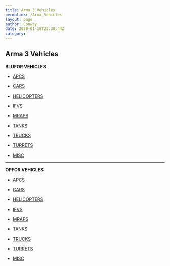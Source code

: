 ```yaml
---
title: Arma 3 Vehicles
permalink: /Arma_Vehicles
layout: page
author: Conway
date: 2020-01-18T23:38:44Z
category: 
---
```

## Arma 3 Vehicles

**BLUFOR VEHICLES**

 - [APCS](Arma_Blu_APCs "wikilink")

 - [CARS](Arma_ "wikilink")

 - [HELICOPTERS](Arma_ "wikilink")

 - [IFVS](Arma_ "wikilink")

 - [MRAPS](Arma_ "wikilink")

 - [TANKS](Arma_ "wikilink")

 - [TRUCKS](Arma_ "wikilink")

 - [TURRETS](Arma_ "wikilink")

 - [MISC](Arma_ "wikilink")

---

**OPFOR VEHICLES**

 - [APCS](Arma_ "wikilink")

 - [CARS](Arma_ "wikilink")

 - [HELICOPTERS](Arma_ "wikilink")

 - [IFVS](Arma_ "wikilink")

 - [MRAPS](Arma_ "wikilink")

 - [TANKS](Arma_ "wikilink")

 - [TRUCKS](Arma_ "wikilink")

 - [TURRETS](Arma_ "wikilink")

 - [MISC](Arma_ "wikilink")